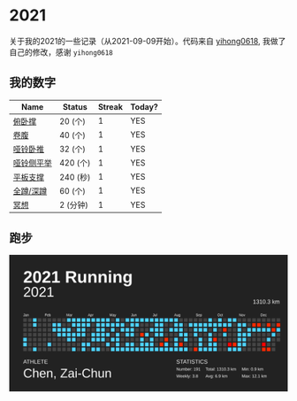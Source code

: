 # 2021
关于我的2021的一些记录（从2021-09-09开始）。代码来自 [yihong0618](https://github.com/yihong0618/2021l), 我做了自己的修改，感谢 `yihong0618`

## 我的数字

<!--START_SECTION:my_number-->
| Name | Status | Streak | Today? | 
 | ---- | ---- | ---- | ---- |
| [俯卧撑](https://github.com/chenzaichun/2021/issues/6) | 20 (个) | 1 | YES |
| [卷腹](https://github.com/chenzaichun/2021/issues/3) | 40 (个) | 1 | YES |
| [哑铃卧推](https://github.com/chenzaichun/2021/issues/5) | 32 (个) | 1 | YES |
| [哑铃侧平举](https://github.com/chenzaichun/2021/issues/4) | 420 (个) | 1 | YES |
| [平板支撑](https://github.com/chenzaichun/2021/issues/2) | 240 (秒) | 1 | YES |
| [全蹲/深蹲](https://github.com/chenzaichun/2021/issues/1) | 60 (个) | 1 | YES |
| [冥想](https://github.com/chenzaichun/2021/issues/7) | 2 (分钟) | 1 | YES |

<!--END_SECTION:my_number-->

## 跑步

![](https://raw.githubusercontent.com/chenzaichun/running_page/gh-pages/static/assets/github_2021.svg)

